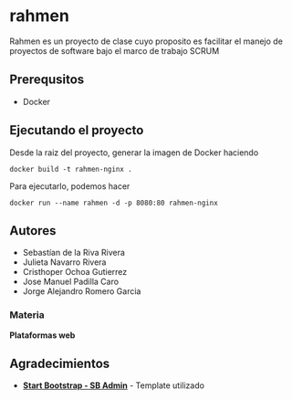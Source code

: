 # rahmen
Rahmen es un proyecto de clase cuyo proposito es facilitar el manejo de proyectos de software bajo el marco de trabajo SCRUM

## Prerequsitos
- Docker
<!--  -->
## Ejecutando el proyecto
Desde la raiz del proyecto, generar la imagen de Docker haciendo
```
docker build -t rahmen-nginx .
```
Para ejecutarlo, podemos hacer
```
docker run --name rahmen -d -p 8080:80 rahmen-nginx 
```
## Autores
- Sebastían de la Riva Rivera 
- Julieta Navarro Rivera
- Cristhoper Ochoa Gutierrez
- Jose Manuel Padilla Caro
- Jorge Alejandro Romero Garcia
### Materia
**Plataformas web**

## Agradecimientos
- **[Start Bootstrap - SB Admin](https://github.com/BlackrockDigital/startbootstrap-sb-admin)** - Template utilizado


